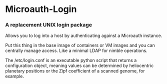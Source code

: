 # Microauth-Login
### A replacement UNIX login package

Allows you to log into a host by authenticating against a Microauth instance.

Put this thing in the base image of containers or VM images and you can
centrally manage access. Like a minimal LDAP for nimble operations.

The /etc/login.conf is an executable python script that returns a configuration
object, meaning values can be determined by heliocentric planetary positions or 
the Zipf coefficient of a scanned genome, for example.
